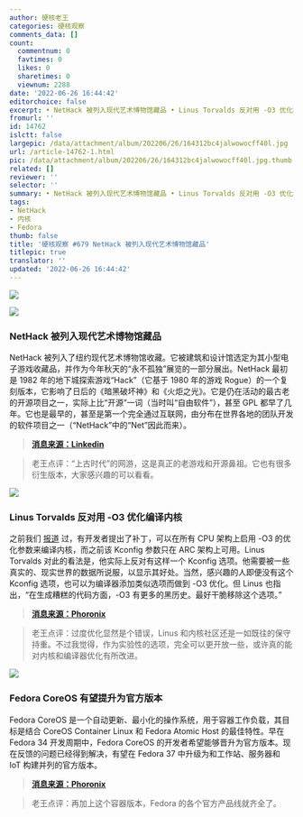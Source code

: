 ```yaml
---
author: 硬核老王
categories: 硬核观察
comments_data: []
count:
  commentnum: 0
  favtimes: 0
  likes: 0
  sharetimes: 0
  viewnum: 2288
date: '2022-06-26 16:44:42'
editorchoice: false
excerpt: • NetHack 被列入现代艺术博物馆藏品 • Linus Torvalds 反对用 -O3 优化编译内核 • Fedora CoreOS 有望提升为官方版本
fromurl: ''
id: 14762
islctt: false
largepic: /data/attachment/album/202206/26/164312bc4jalwowocff40l.jpg
url: /article-14762-1.html
pic: /data/attachment/album/202206/26/164312bc4jalwowocff40l.jpg.thumb.jpg
related: []
reviewer: ''
selector: ''
summary: • NetHack 被列入现代艺术博物馆藏品 • Linus Torvalds 反对用 -O3 优化编译内核 • Fedora CoreOS 有望提升为官方版本
tags:
- NetHack
- 内核
- Fedora
thumb: false
title: '硬核观察 #679 NetHack 被列入现代艺术博物馆藏品'
titlepic: true
translator: ''
updated: '2022-06-26 16:44:42'
---
```


![](/data/attachment/album/202206/26/164312bc4jalwowocff40l.jpg)


![](/data/attachment/album/202206/26/164323d7gnceng2lg2p7jt.jpg)


### NetHack 被列入现代艺术博物馆藏品


NetHack 被列入了纽约现代艺术博物馆收藏。它被建筑和设计馆选定为其小型电子游戏收藏品，并作为今年秋天的“永不孤独”展览的一部分展出。NetHack 最初是 1982 年的地下城探索游戏“Hack”（它基于 1980 年的游戏 Rogue）的一个复刻版本，它影响了日后的《暗黑破坏神》和《火炬之光》。它是仍在活动的最古老的开源项目之一，实际上比“开源”一词（当时叫“自由软件”），甚至 GPL 都早了几年。它也是最早的，甚至是第一个完全通过互联网，由分布在世界各地的团队开发的软件项目之一（“NetHack”中的“Net”因此而来）。



> 
> **[消息来源：Linkedin](https://www.linkedin.com/pulse/gaming-night-museum-jean-christophe-collet/)**
> 
> 
> 



> 
> 老王点评：“上古时代”的网游，这是真正的老游戏和开源鼻祖。它也有很多衍生版本，大家感兴趣的可以看看。
> 
> 
> 


![](/data/attachment/album/202206/26/164333wonnkskwpgnotoo1.jpg)


### Linus Torvalds 反对用 -O3 优化编译内核


之前我们 [报道](/article-14749-1.html) 过，有开发者提出了补丁，可以在所有 CPU 架构上启用 -O3 的优化参数来编译内核，而之前该 Kconfig 参数只在 ARC 架构上可用。Linus Torvalds 对此的看法是，他实际上反对有这样一个 Kconfig 选项。他需要被一些真实的、现实世界的数据所说服，以显示其好处。当然，感兴趣的人即便没有这个 Kconfig 选项，也可以为编译器添加类似选项而做到 -O3 优化。但 Linus 也指出，“在生成糟糕的代码方面，-O3 有更多的黑历史。最好干脆移除这个选项。”



> 
> **[消息来源：Phoronix](https://www.phoronix.com/scan.php?page=news_item&px=Linus-Against-O3-Kernel)**
> 
> 
> 



> 
> 老王点评：过度优化显然是个错误，Linus 和内核社区还是一如既往的保守持重。不过我觉得，作为实验性的选项，完全可以更开放一些，或许真的能对内核和编译器优化有所改进。
> 
> 
> 


![](/data/attachment/album/202206/26/164414ouunubize2uajj2j.jpg)


### Fedora CoreOS 有望提升为官方版本


Fedora CoreOS 是一个自动更新、最小化的操作系统，用于容器工作负载，其目标是结合 CoreOS Container Linux 和 Fedora Atomic Host 的最佳特性。早在 Fedora 34 开发周期中，Fedora CoreOS 的开发者希望能够晋升为官方版本。现在反馈的问题已经得到解决，有望在 Fedora 37 中升级为和工作站、服务器和 IoT 构建并列的官方版本。



> 
> **[消息来源：Phoronix](https://www.phoronix.com/scan.php?page=news_item&px=Fedora-CoreOS-Promotion-Hopes)**
> 
> 
> 



> 
> 老王点评：再加上这个容器版本，Fedora 的各个官方产品线就齐全了。
> 
> 
>